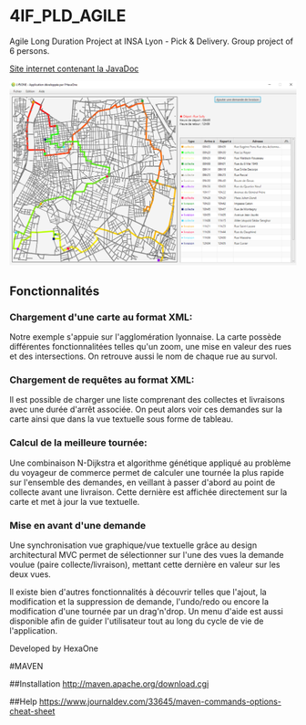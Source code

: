# 4IF_PLD_AGILE
Agile Long Duration Project at INSA Lyon - Pick &amp; Delivery. Group project of 6 persons.

[Site internet contenant la JavaDoc](http://agile.hexaone.fr/)

![image de l'application](./app.png)

## Fonctionnalités

### Chargement d'une carte au format XML:
Notre exemple s'appuie sur l'agglomération lyonnaise. La carte possède différentes fonctionnalitées telles qu'un zoom, une mise en valeur des rues et des intersections. On retrouve aussi le nom de chaque rue au survol.

### Chargement de requêtes au format XML:
Il est possible de charger une liste comprenant des collectes et livraisons avec une durée d'arrêt associée. On peut alors voir ces demandes sur la carte ainsi que dans la vue textuelle sous forme de tableau.

### Calcul de la meilleure tournée:
Une combinaison N-Dijkstra et algorithme génétique appliqué au problème du voyageur de commerce permet de calculer une tournée la plus rapide sur l'ensemble des demandes, en veillant à passer d'abord au point de collecte avant une livraison. Cette dernière est affichée directement sur la carte et met à jour la vue textuelle.

### Mise en avant d'une demande
Une synchronisation vue graphique/vue textuelle grâce au design architectural MVC permet de sélectionner sur l'une des vues la demande voulue (paire collecte/livraison), mettant cette dernière en valeur sur les deux vues.

Il existe bien d'autres fonctionnalités à découvrir telles que l'ajout, la modification et la suppression de demande, l'undo/redo ou encore la modification d'une tournée par un drag'n'drop. Un menu d'aide est aussi disponible afin de guider l'utilisateur tout au long du cycle de vie de l'application.

Developed by HexaOne

#MAVEN

##Installation
http://maven.apache.org/download.cgi

##Help
https://www.journaldev.com/33645/maven-commands-options-cheat-sheet
